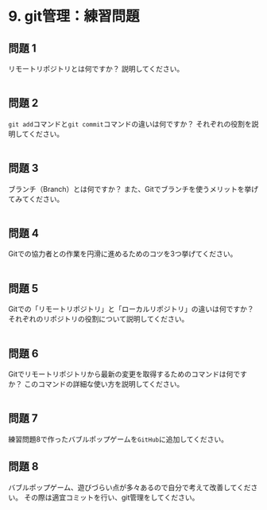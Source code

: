 # 9. git管理：練習問題
## 問題 1
リモートリポジトリとは何ですか？
説明してください。

```
```

## 問題 2
`git add`コマンドと`git commit`コマンドの違いは何ですか？
それぞれの役割を説明してください。

```
```

## 問題 3
ブランチ（Branch）とは何ですか？
また、Gitでブランチを使うメリットを挙げてみてください。
```
```

## 問題 4
Gitでの協力者との作業を円滑に進めるためのコツを3つ挙げてください。

```
```

## 問題 5
Gitでの「リモートリポジトリ」と「ローカルリポジトリ」の違いは何ですか？
それぞれのリポジトリの役割について説明してください。

```
```
## 問題 6
Gitでリモートリポジトリから最新の変更を取得するためのコマンドは何ですか？
このコマンドの詳細な使い方を説明してください。

```
```

## 問題 7
練習問題8で作ったバブルポップゲームを`GitHub`に追加してください。

## 問題 8
バブルポップゲーム、遊びづらい点が多々あるので自分で考えて改善してください。
その際は適宜コミットを行い、git管理をしてください。